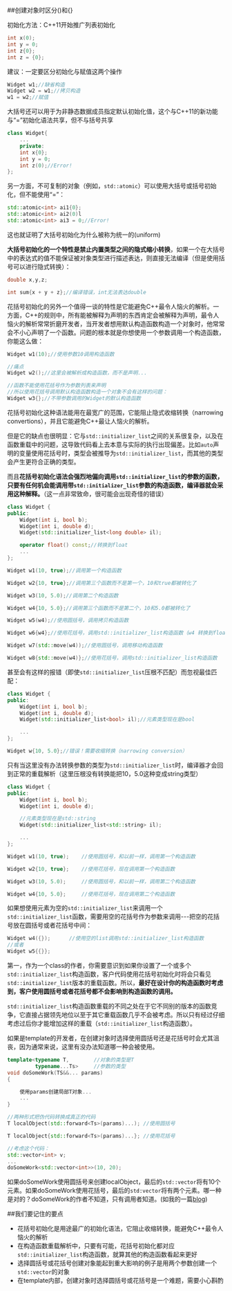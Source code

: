 ##创建对象时区分()和{}

初始化方法：C++11开始推广列表初始化

```cpp
int x(0);
int y = 0;
int z{0};
int z = {0};
```

建议：一定要区分初始化与赋值这两个操作

```cpp
Widget w1;//缺省构造
Widget w2 = w1;//拷贝构造
w1 = w2;//赋值
```

大括号还可以用于为非静态数据成员指定默认初始化值，这个与C++11的新功能与“=”初始化语法共享，但不与括号共享

```cpp
class Widget{
    ...
    private:
    int x{0};
    int y = 0;
    int z(0);//Error!
};
```

另一方面，不可复制的对象（例如，`std::atomic`）可以使用大括号或括号初始化，但不能使用“=”：

```cpp
std::atomic<int> ai1{0};
std::atomic<int> ai2(0)l
std::atomic<int> ai3 = 0;//Error!
```

这也就证明了大括号初始化为什么被称为统一的(uniform)

**大括号初始化的一个特性是禁止内置类型之间的隐式缩小转换**，如果一个在大括号中的表达式的值不能保证被对象类型进行描述表达，则直接无法编译（但是使用括号可以进行隐式转换）：

```cpp
double x,y,z;

int sum{x + y + z};//编译错误，int无法表达double
```

花括号初始化的另外一个值得一谈的特性是它能避免C++最令人恼火的解析。一方面，C++的规则中，所有能被解释为声明的东西肯定会被解释为声明，最令人恼火的解析常常折磨开发者，当开发者想用默认构造函数构造一个对象时，他常常会不小心声明了一个函数。问题的根本就是你想使用一个参数调用一个构造函数，你能这么做：

```cpp
Widget w1(10);//使用参数10调用构造函数

//痛点
Widget w2();//这里会被解析成构造函数，而不是声明...

//函数不能使用花括号作为参数列表来声明
//所以使用花括号调用默认构造函数构造一个对象不会有这样的问题：
Widget w3{};//不带参数调用的Widget的默认构造函数
```

花括号初始化这种语法能用在最宽广的范围，它能阻止隐式收缩转换（narrowing convertions），并且它能避免C++最让人恼火的解析。

但是它的缺点也很明显：它与`std::initializer_list`之间的关系很复杂，以及在函数重载中的问题，这导致代码看上去本意与实际的执行出现偏差。比如`auto`声明的变量使用花括号时，类型会被推导为`std::initializer_list`，而其他的类型会产生更符合正确的类型。

而且**花括号初始化语法会强烈地偏向调用`std::initializer_list`的参数的函数，只要有任何机会能调用带`std::initializer_list`参数的构造函数，编译器就会采用这种解释。**（这一点非常致命，很可能会出现奇怪的错误）

```cpp
class Widget {
public:
    Widget(int i, bool b);  
    Widget(int i, double d);
    Widget(std::initializer_list<long double> il);

    operator float() const;//转换到float
    ...
};

Widget w1(10, true);//调用第一个构造函数

Widget w2{10, true};//调用第三个函数而不是第一个，10和true都被转化了

Widget w3(10, 5.0);//调用第二个构造函数

Widget w4{10, 5.0};//调用第三个函数而不是第二个，10和5.0都被转化了

Widget w5(w4);//使用圆括号，调用拷贝构造函数

Widget w6{w4};//使用花括号，调用std::initializer_list构造函数（w4 转换到float，然后float转换到long double）

Widget w7(std::move(w4));//使用圆括号，调用移动构造函数

Widget w8{std::move(w4)};//使用花括号，调用std::initializer_list构造函数
```

甚至会有这样的报错（即使`std::initializer_list`压根不匹配）而忽视最佳匹配：

```cpp
class Widget {
public:
    Widget(int i, bool b);  
    Widget(int i, double d);
    Widget(std::initializer_list<bool> il);//元素类型现在是bool

    ...
};  

Widget w{10, 5.0};//错误！需要收缩转换（narrowing conversion）
```

只有当这里没有办法转换参数的类型为`std::initializer_list`时，编译器才会回到正常的重载解析（这里压根没有转换能把10，5.0这种变成string类型）

```cpp
class Widget {
public:
    Widget(int i, bool b);  
    Widget(int i, double d);

    //元素类型现在是std::string
    Widget(std::initializer_list<std::string> il);  

    ...
};  

Widget w1(10, true);    //使用圆括号，和以前一样，调用第一个构造函数

Widget w2{10, true};    //使用花括号，现在调用第一个构造函数

Widget w3(10, 5.0);     //使用圆括号，和以前一样，调用第二个构造函数

Widget w4{10, 5.0};     //使用花括号，现在调用第二个构造函数
```

如果想使用元素为空的`std::initializer_list`来调用一个`std::initializer_list`函数，需要用空的花括号作为参数来调用---把空的花括号放在圆括号或者花括号中间：

```cpp
Widget w4({});      //使用空的list调用std::initializer_list构造函数
//或者
Widget w5{{}};
```

第一，作为一个class的作者，你需要意识到如果你设置了一个或多个`std::initializer_list`构造函数，客户代码使用花括号初始化时将会只看见`std::initializer_list`版本的重载函数。所以，**最好在设计你的构造函数时考虑到，客户使用圆括号或者花括号都不会影响到构造函数的调用。**

`std::initializer_list`构造函数重载的不同之处在于它不同别的版本的函数竞争，它直接占据领先地位以至于其它重载函数几乎不会被考虑。所以只有经过仔细考虑过后你才能增加这样的重载（`std::initializer_list`构造函数）。

如果是template的开发者，在创建对象时选择使用圆括号还是花括号时会尤其沮丧，因为通常来说，这里有没办法知道哪一种会被使用。

```cpp
template<typename T,        //对象的类型是T
         typename...Ts>     //参数的类型
void doSomeWork(TS&&... params)
{

    使用params创建局部T对象...
    ...
}

//两种形式把伪代码转换成真正的代码
T localObject(std::forward<Ts>(params)...); //使用圆括号

T localObject{std::forward<Ts>(params)...}; //使用花括号

//考虑这个代码：
std::vector<int> v;
...
doSomeWork<std::vector<int>>(10, 20);
```

如果doSomeWork使用圆括号来创建localObject，最后的`std::vector`将有10个元素。如果doSomeWork使用花括号，最后的`std:vector`将有两个元素。哪一种是对的？doSomeWork的作者不知道，只有调用者知道。(如我的一篇[blog](https://github.com/yu-cao/Note-Blog/blob/master/C%2B%2B/InterestingErrorInCpp/%E5%88%97%E8%A1%A8%E5%88%9D%E5%A7%8B%E5%8C%96%E5%92%8CCpp17%E7%89%B9%E6%80%A7%E6%B7%B7%E5%90%88%E5%AF%BC%E8%87%B4%E7%9A%84%E6%97%A0%E7%A9%B7%E7%BC%96%E8%AF%91.md))

##我们要记住的要点

+ 花括号初始化是用途最广的初始化语法，它阻止收缩转换，能避免C++最令人恼火的解析
+ 在构造函数重载解析中，只要有可能，花括号初始化都对应`std::initializer_list`构造函数，就算其他的构造函数看起来更好
+ 选择圆括号或花括号创建对象能起到重大影响的例子是用两个参数创建一个`std::vector`的对象
+ 在template内部，创建对象时选择圆括号或花括号是一个难题，需要小心斟酌